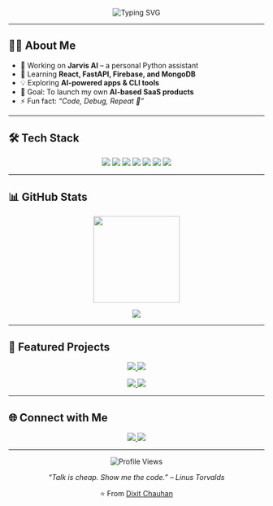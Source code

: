 <!-- Profile README for GitHub: chauhan081 -->

<!-- Typing SVG Banner -->
<p align="center">
  <img src="https://readme-typing-svg.herokuapp.com?font=Fira+Code&size=22&pause=1000&color=00F7FF&center=true&vCenter=true&width=700&lines=Hey%2C+I'm+Dixit+Chauhan+👋;Python+Developer+%7C+AI+Explorer;Full-Stack+Learner+%7C+Open+Source+Enthusiast;Welcome+to+my+GitHub+Profile!" alt="Typing SVG" />
</p>

---

## 👨‍💻 About Me
- 🔭 Working on **Jarvis AI** – a personal Python assistant  
- 🌱 Learning **React, FastAPI, Firebase, and MongoDB**  
- 💡 Exploring **AI-powered apps & CLI tools**  
- 🎯 Goal: To launch my own **AI-based SaaS products**  
- ⚡ Fun fact: *“Code, Debug, Repeat 🚀”*  

---

## 🛠️ Tech Stack
<p align="center">
  <img src="https://img.shields.io/badge/Python-3776AB?style=for-the-badge&logo=python&logoColor=white"/>
  <img src="https://img.shields.io/badge/FastAPI-009688?style=for-the-badge&logo=fastapi&logoColor=white"/>
  <img src="https://img.shields.io/badge/React-20232A?style=for-the-badge&logo=react&logoColor=61DAFB"/>
  <img src="https://img.shields.io/badge/Firebase-FFCA28?style=for-the-badge&logo=firebase&logoColor=black"/>
  <img src="https://img.shields.io/badge/MongoDB-4EA94B?style=for-the-badge&logo=mongodb&logoColor=white"/>
  <img src="https://img.shields.io/badge/SQLite-07405E?style=for-the-badge&logo=sqlite&logoColor=white"/>
  <img src="https://img.shields.io/badge/Git-F05032?style=for-the-badge&logo=git&logoColor=white"/>
</p>

---

## 📊 GitHub Stats
<p align="center">
  <img src="https://github-readme-stats.vercel.app/api?username=chauhan081&show_icons=true&theme=tokyonight" height="170"/>
</p>

<p align="center">
  <img src="https://github-readme-stats.vercel.app/api/top-langs/?username=chauhan081&layout=compact&theme=tokyonight"/>
</p>

---

## 🚀 Featured Projects
<p align="center">
  <a href="https://github.com/chauhan081/JARVIS-AI">
    <img src="https://github-readme-stats.vercel.app/api/pin/?username=chauhan081&repo=JARVIS-AI&theme=tokyonight" />
  </a>
  <a href="https://github.com/chauhan081/Python-Project-1-Calculator-CLI">
    <img src="https://github-readme-stats.vercel.app/api/pin/?username=chauhan081&repo=Python-Project-1-Calculator-CLI&theme=tokyonight" />
  </a>
</p>

<p align="center">
  <a href="https://github.com/chauhan081/Python-Project-2-To-Do-List-CLI">
    <img src="https://github-readme-stats.vercel.app/api/pin/?username=chauhan081&repo=Python-Project-2-To-Do-List-CLI&theme=tokyonight" />
  </a>
  <a href="https://github.com/chauhan081/Python-Project-3-Number-Guessing-Game">
    <img src="https://github-readme-stats.vercel.app/api/pin/?username=chauhan081&repo=Python-Project-3-Number-Guessing-Game&theme=tokyonight" />
  </a>
</p>

---

## 🌐 Connect with Me
<p align="center">
  <a href="https://www.linkedin.com/in/dixit-chauhan-8624b0253" target="_blank">
    <img src="https://img.shields.io/badge/LinkedIn-0A66C2?style=for-the-badge&logo=linkedin&logoColor=white"/>
  </a>
  <a href="mailto:chauhandixit04@gmail.com">
    <img src="https://img.shields.io/badge/Email-D14836?style=for-the-badge&logo=gmail&logoColor=white"/>
  </a>
</p>

---

<p align="center">
  <img src="https://komarev.com/ghpvc/?username=chauhan081&label=Profile%20Views&color=1A73E8&style=flat-square" alt="Profile Views"/>
</p>

<p align="center"><i>“Talk is cheap. Show me the code.” – Linus Torvalds</i></p>

<p align="center">⭐ From <a href="https://github.com/chauhan081">Dixit Chauhan</a></p>
